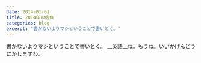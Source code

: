 ```yaml
---
date: 2014-01-01
title: 2014年の抱負
categories: blog
excerpt: "書かないよりマシということで書いとく。"
---
```


書かないよりマシということで書いとく。
__英語__ね。もうね。いいかげんどうにかしますわ。
